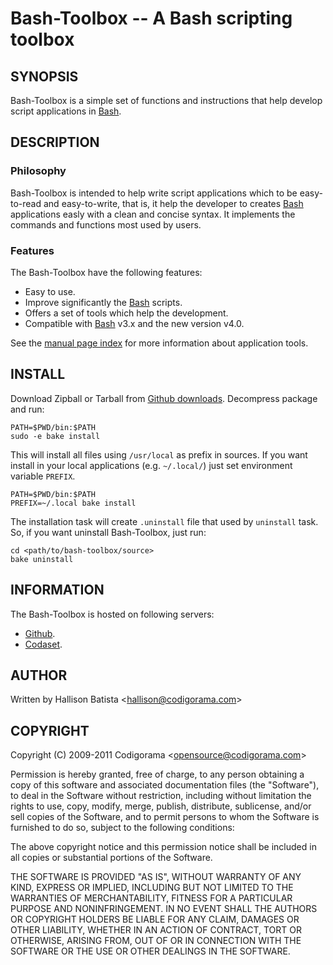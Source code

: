 Bash-Toolbox -- A Bash scripting toolbox
========================================

SYNOPSIS
--------

Bash-Toolbox is a simple set of functions and instructions that help develop
script applications in [Bash][].

DESCRIPTION
-----------

### Philosophy

Bash-Toolbox is intended to help write script applications which to be
easy-to-read and easy-to-write, that is, it help the developer to creates
[Bash][] applications easly with a clean and concise syntax. It implements the
commands and functions most used by users.

### Features

The Bash-Toolbox have the following features:

* Easy to use.
* Improve significantly the [Bash][] scripts.
* Offers a set of tools which help the development.
* Compatible with [Bash][] v3.x and the new version v4.0.

See the [manual page index][] for more information about
application tools.

INSTALL
-------

Download Zipball or Tarball from [Github downloads][]. Decompress package and
run:

    PATH=$PWD/bin:$PATH
    sudo -e bake install

This will install all files using `/usr/local` as prefix in sources. If you
want install in your local applications (e.g. `~/.local/`) just set
environment variable `PREFIX`.

    PATH=$PWD/bin:$PATH
    PREFIX=~/.local bake install

The installation task will create `.uninstall` file that used by
`uninstall` task. So, if you want uninstall Bash-Toolbox, just run:

    cd <path/to/bash-toolbox/source>
    bake uninstall

INFORMATION
-----------

The Bash-Toolbox is hosted on following servers:

* [Github][github bash-toolbox].
* [Codaset][codaset bash-toolbox].

AUTHOR
------

Written by Hallison Batista &lt;hallison@codigorama.com&gt;

COPYRIGHT
---------

Copyright (C) 2009-2011 Codigorama &lt;opensource@codigorama.com&gt;

Permission is hereby granted, free of charge, to any person obtaining a copy
of this software and associated documentation files (the "Software"), to deal
in the Software without restriction, including without limitation the rights
to use, copy, modify, merge, publish, distribute, sublicense, and/or sell
copies of the Software, and to permit persons to whom the Software is
furnished to do so, subject to the following conditions:

The above copyright notice and this permission notice shall be included in
all copies or substantial portions of the Software.

THE SOFTWARE IS PROVIDED "AS IS", WITHOUT WARRANTY OF ANY KIND, EXPRESS OR
IMPLIED, INCLUDING BUT NOT LIMITED TO THE WARRANTIES OF MERCHANTABILITY,
FITNESS FOR A PARTICULAR PURPOSE AND NONINFRINGEMENT. IN NO EVENT SHALL THE
AUTHORS OR COPYRIGHT HOLDERS BE LIABLE FOR ANY CLAIM, DAMAGES OR OTHER
LIABILITY, WHETHER IN AN ACTION OF CONTRACT, TORT OR OTHERWISE, ARISING FROM,
OUT OF OR IN CONNECTION WITH THE SOFTWARE OR THE USE OR OTHER DEALINGS IN
THE SOFTWARE.

[Bash]: http://www.case.edu/php/chet/bash/bashtop.html
  "Bourne Again SHell"

[github bash-toolbox]: http://github.com/codigorama/bash-toolbox
  "Bash-Toolbox hosted on Github"

[github downloads]: http://github.com/codigorama/bash-toolbox/downloads
  "Github - Bash-Toolbox downloads"

[codaset bash-toolbox]: http://codaset.com/codigorama/bash-toolbox
  "Bash-Toolbox hosted on Codaset"

[manual page index]: manpages/bash-toolbox.7.html
  "Bash-Toolbox Manpages Index"

